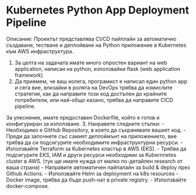 # Kubernetes Python App Deployment Pipeline

Описание:
Проектът представлява CI/CD пайплайн за автоматично създаване, тестване и деплойване на Python приложение в Kubernetes към AWS инфраструктура.

1. За целта на задачата имате много опростен вариант на web application, написан на python, използвайки flask (web application framework)
2. Да приемем, че ваш колега, програмист е написал един python app и сега вие, влизайки в ролята на DevOps трябва да измислите стратегия, как да направите този код достъпен до крайните потребители, или най-общо казано, трябва да направите CICD pipeline. 

За улеснение, имате предоставен Dockerfile, който е готов и конфигуриран за използване. 
3. Нанравете следните стъпки:
    - Необходимо е GitHub Repository, в което да съхранявате вашият код.
    - Преди да започнете със самият деплоймънт на приложението, вие трябва да си подсигурите необходимите инфраструктурни ресурси. 
        - Използвайте Terraform за Kubernetes кластър в AWS (EKS). 
        - Трябва да подсигурите EKS, IAM и други ресурси необходими за Kubernnetes cluster в AWS. (тук ще имате нужда от малко по-детайлен research от ваша страна)
    - Направите автоматичен пайпалайн за build & deploy през Github Actions.
    - Използвайте Helm за deployment на k8s resources
    - Docker image, трябва да бъде push-нат в private registry.
    - Използвайте docker-compose.

